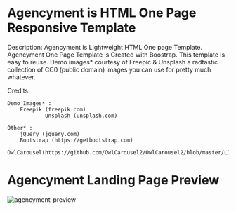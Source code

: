 # Agencyment is HTML One Page Responsive Template

Description: Agencyment is Lightweight HTML One page Template. Agencyment One Page Template is Created with Boostrap. This template is easy to reuse.
Demo images* courtesy of Freepic & Unsplash a radtastic collection of CC0 (public domain) images
you can use for pretty much whatever.

Credits:

	Demo Images* :
		Freepik (freepik.com)
                Unsplash (unsplash.com)

	Other* :
		jQuery (jquery.com)
		Bootstrap (https://getbootstrap.com)
                OwlCarousel(https://github.com/OwlCarousel2/OwlCarousel2/blob/master/LICENSE)


# Agencyment Landing Page Preview

![agencyment-preview](https://github.com/shail-mehta/agencyment/assets/22027190/55503781-4139-4280-93a4-5a4931128ade)
